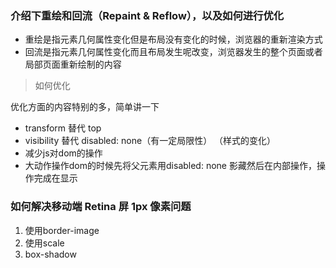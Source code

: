 ### 介绍下重绘和回流（Repaint & Reflow），以及如何进行优化

- 重绘是指元素几何属性变化但是布局没有变化的时候，浏览器的重新渲染方式
- 回流是指元素几何属性变化而且布局发生呢改变，浏览器发生的整个页面或者局部页面重新绘制的内容

> 如何优化

优化方面的内容特别的多，简单讲一下

- transform 替代 top
- visibility 替代 disabled: none（有一定局限性）
（样式的变化）
- 减少js对dom的操作
- 大动作操作dom的时候先将父元素用disabled: none 影藏然后在内部操作，操作完成在显示

###  如何解决移动端 Retina 屏 1px 像素问题

1. 使用border-image
2. 使用scale
3. box-shadow